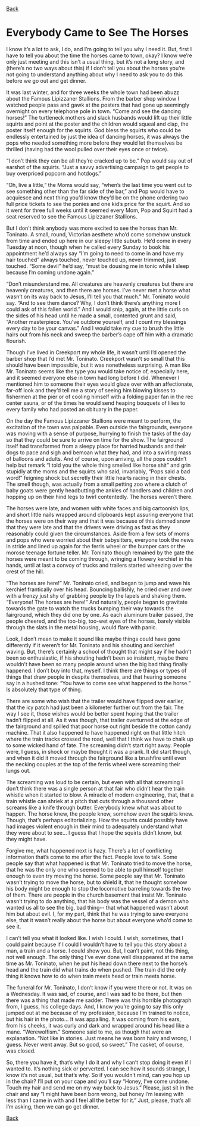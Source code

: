 [Back](../index.md) 

# Everybody Came to See The Horses
I know it’s a lot to ask, I do, and I’m going to tell you why I need it. But, first I have to tell you about the time the horses came to town, okay? I know we’re only just meeting and this isn’t a usual thing, but it’s not a long story, and (there’s no two ways about this) if I don’t tell you about the horses you’re not going to understand anything about why I need to ask you to do this before we go out and get dinner.

It was last winter, and for three weeks the whole town had been abuzz about the Famous Lipizzaner Stallions. From the barber shop window I watched people pass and gawk at the posters that had gone up seemingly overnight on every telephone pole in town. “Come and see the dancing horses!” The turtleneck mothers and slack husbands would lift up their little squirts and point at the poster and the children would squeal and clap, the poster itself enough for the squirts. God bless the squirts who could be endlessly entertained by just the idea of dancing horses, it was always the pops who needed something more before they would let themselves be thrilled (having had the wool pulled over their eyes once or twice).

“I don’t think they can be all they’re cracked up to be.” Pop would say out of earshot of the squirts. “Just a savvy advertising campaign to get people to buy overpriced popcorn and hotdogs.”

“Oh, live a little,” the Moms would say, “when’s the last time you went out to see something other than the far side of the bar,” and Pop would have to acquiesce and next thing you’d know they’d be on the phone ordering two full price tickets to see the ponies and one kid’s price for the squirt. And so it went for three full weeks until it seemed every Mom, Pop and Squirt had a seat reserved to see the Famous Lipizzaner Stallions.

But I don’t think anybody was more excited to see the horses than Mr. Toninato. A small, round, Victorian aesthete who’d come somehow unstuck from time and ended up here in our sleepy little suburb. He’d come in every Tuesday at noon, though when he called every Sunday to book his appointment he’d always say “I’m going to need to come in and have my hair touched” always touched, never touched up, never trimmed, just touched. “Some devil” he’d say, “must be dousing me in tonic while I sleep because I’m coming undone again.” 

“Don’t misunderstand me. All creatures are heavenly creatures but there are heavenly creatures, and then there are horses. I’ve never met a horse what wasn’t on its way back to Jesus, I’ll tell you that much.” Mr. Toninato would say. “And to see them dance? Why, I don’t think there’s anything more I could ask of this fallen world.” And I would snip, again, at the little curls on the sides of his head until he made a small, contented grunt and said, “Another masterpiece. You’ve outdone yourself, and I count my blessings every day to be your canvas.” And I would take my cue to brush the little hairs out from his neck and sweep the barber’s cape off him with a dramatic flourish.

Though I’ve lived in Creekport my whole life, it wasn’t until I’d opened the barber shop that I’d met Mr. Toninato. Creekport wasn’t so small that this should have been impossible, but it was nonetheless surprising. A man like Mr. Toninato seems like the type you would take notice of, especially here, and it seemed everyone else in town had long before I did. Whenever I mentioned him to someone their eyes would glaze over with an affectionate, far-off look and they’d tell me a story of seeing him blowing kisses to fishermen at the pier or of cooling himself with a folding paper fan in the rec center sauna, or of the times he would send heaping bouquets of lilies to every family who had posted an obituary in the paper.

On the day the Famous Lipizzaner Stallions were meant to perform, the excitation of the town was palpable. Even outside the fairgrounds, everyone was moving with a sense of purpose, hurrying to finish the tasks of the day so that they could be sure to arrive on time for the show. The fairground itself had transformed from a sleepy place for harried husbands and their dogs to pace and sigh and bemoan what they had, and into a swirling mass of balloons and adults. And of course, upon arriving, all the pops couldn’t help but remark “I told you the whole thing smelled like horse shit” and grin stupidly at the moms and the squirts who said, invariably, “Pops said a bad word!” feigning shock but secretly their little hearts racing in their chests. The smell though, was actually from a small petting zoo where a clutch of baby goats were gently headbutting the ankles of handlers and children and hopping up on their hind legs to twirl contentedly. The horses weren’t there.

The horses were late, and women with white faces and big cartoonish lips, and short little nails wrapped around clipboards kept assuring everyone that the horses were on their way and that it was because of this damned snow that they were late and that the drivers were driving as fast as they reasonably could given the circumstances. Aside from a few sets of moms and pops who were worried about their babysitters, everyone took the news in stride and lined up again for the ferris wheel or the bumper cars or the morose teenage fortune teller. Mr. Toninato though remained by the gate the horses were meant to be coming through, wringing a flowery kerchief in his hands, until at last a convoy of trucks and trailers started wheezing over the crest of the hill.

“The horses are here!” Mr. Toninato cried, and began to jump and wave his kerchief frantically over his head. Bouncing ballishly, he cried over and over with a frenzy just shy of grabbing people by the lapels and shaking them. “Everyone! The horses are here!” And naturally, people began to gravitate towards the gate to watch the trucks bumping their way towards the fairground, which they did one by one. As each aluminum trailer passed, the people cheered, and the too-big, too-wet eyes of the horses, barely visible through the slats in the metal housing, would flare with panic. 

Look, I don’t mean to make it sound like maybe things could have gone differently if it weren’t for Mr. Toninato and his shouting and kerchief waving. But, there’s certainly a school of thought that might say if he hadn’t been so enthusiastic, if his shouting hadn’t been so insistent, maybe there wouldn’t have been so many people around when the big bad thing finally happened. I don’t buy into that, myself. I think there are things or types of things that draw people in despite themselves, and that hearing someone say in a hushed tone: “You have to come see what happened to the horse.” Is absolutely that type of thing.

There are some who wish that the trailer would have flipped over earlier, that the icy patch had just been a kilometer further out from the fair. The way I see it, those wishes would be better spent hoping that the trailer hadn’t flipped at all. As it was though, that trailer overturned at the edge of the fairground and spilled that poor horse out right beside the cotton candy machine. That it also happened to have happened right on that little hitch where the train tracks crossed the road, well that I think we have to chalk up to some wicked hand of fate. The screaming didn’t start right away. People were, I guess, in shock or maybe thought it was a prank. It did start though, and when it did it moved through the fairground like a brushfire until even the necking couples at the top of the ferris wheel were screaming their lungs out.

The screaming was loud to be certain, but even with all that screaming I don’t think there was a single person at that fair who didn’t hear the train whistle when it started to blow. A miracle of modern engineering, that, that a train whistle can shriek at a pitch that cuts through a thousand other screams like a knife through butter. Everybody knew what was about to happen. The horse knew, the people knew, somehow even the squirts knew. Though, that’s perhaps editorializing. How the squirts could possibly have had images violent enough in their mind to adequately understand what they were about to see… I guess that I hope the squirts didn’t know, but they might have.

Forgive me, what happened next is hazy. There’s a lot of conflicting information that’s come to me after the fact. People love to talk. Some people say that what happened is that Mr. Toninato tried to move the horse, that he was the only one who seemed to be able to pull himself together enough to even try moving the horse. Some people say that Mr. Toninato wasn’t trying to move the horse, but to shield it, that he thought somehow his body might be enough to stop the locomotive barreling towards the two of them. There are people in the church basement that insist Mr. Toninato wasn’t trying to do anything, that his body was the vessel of a demon who wanted us all to see the big, bad thing-- that what happened wasn’t about him but about evil. I, for my part, think that he was trying to save everyone else, that it wasn’t really about the horse but about everyone who’d come to see it.

I can’t tell you what it looked like. I wish I could. I wish, sometimes, that I could paint because if I could I wouldn’t have to tell you this story about a man, a train and a horse. I could show you. But, I can’t paint, not this thing, not well enough. The only thing I’ve ever done well disappeared at the same time as Mr. Toninato, when he put his head down there next to the horse’s head and the train did what trains do when pushed. The train did the only thing it knows how to do when train meets head or train meets horse.

The funeral for Mr. Toninato, I don’t know if you were there or not. It was on a Wednesday. It was sad, of course, and I was sad to be there, but then there was a thing that made me sadder. There was this horrible photograph from, I guess, his college days. And, I know you’re going to say this only jumped out at me because of my profession, because I’m trained to notice, but his hair in the photo… It was appalling. It was coming from his ears, from his cheeks, it was curly and dark and wrapped around his head like a mane. “Werewolfism.” Someone said to me, as though that were an explanation. “Not like in stories. Just means he was born hairy and wrong, I guess. Never went away. But so good, so sweet.” The casket, of course, was closed. 

So, there you have it, that’s why I do it and why I can’t stop doing it even if I wanted to. It’s nothing sick or perverted. I can see how it sounds strange, I know it’s not usual, but that’s why. So if you wouldn’t mind, can you hop up in the chair? I’ll put on your cape and you’ll say “Honey, I’ve come undone. Touch my hair and send me on my way back to Jesus.” Please, just sit in the chair and say “I might have been born wrong, but honey I’m leaving with less than I came in with and I feel all the better for it.” Just, please, that’s all I’m asking, then we can go get dinner.

[Back](../index.md) 
